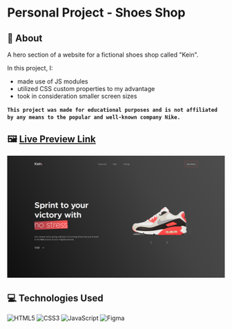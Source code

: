 # Personal Project - Shoes Shop

## 📖 About

A hero section of a website for a fictional shoes shop called "Kein".

In this project, I:

- made use of JS modules
- utilized CSS custom properties to my advantage
- took in consideration smaller screen sizes

**`This project was made for educational purposes and is not affiliated by any means to the popular and well-known company Nike.`**

## 🖼️ [Live Preview Link](https://zascuofficial-kein.netlify.app/ "The live preview link")

![Preview Image](public/img/preview.png "The preview image")

## 💻 Technologies Used

![HTML5](https://img.shields.io/badge/html5-%23E34F26.svg?style=for-the-badge&logo=html5&logoColor=white)
![CSS3](https://img.shields.io/badge/css3-%231572B6.svg?style=for-the-badge&logo=css3&logoColor=white)
![JavaScript](https://img.shields.io/badge/javascript-%23323330.svg?style=for-the-badge&logo=javascript&logoColor=%23F7DF1E)
![Figma](https://img.shields.io/badge/figma-%23F24E1E.svg?style=for-the-badge&logo=figma&logoColor=white)
